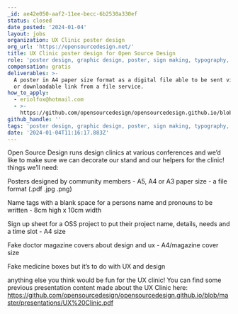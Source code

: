 ```yaml
---
_id: ae42e050-aaf2-11ee-becc-6b2530a330ef
status: closed
date_posted: '2024-01-04'
layout: jobs
organization: UX Clinic poster design
org_url: 'https://opensourcedesign.net/'
title: UX Clinic poster design for Open Source Design
role: 'poster design, graphic design, poster, sign making, typography,'
compensation: gratis
deliverables: >-
  A poster in A4 paper size format as a digital file able to be sent via email
  or downloadable link from a file service.
how_to_apply:
  - eriolfox@hotmail.com
  - >-
    https://github.com/opensourcedesign/opensourcedesign.github.io/blob/master/presentations/UX%20Clinic.pdf
github_handle: ''
tags: 'poster design, graphic design, poster, sign making, typography,'
date: '2024-01-04T11:16:17.883Z'
---
```

Open Source Design runs design clinics at various conferences and we’d like to make sure we can decorate our stand and our helpers for the clinic! things we’ll need:

Posters designed by community members - A5, A4 or A3 paper size - a file format (.pdf .jpg .png)

Name tags with a blank space for a persons name and pronouns to be written - 8cm high x 10cm width

Sign up sheet for a OSS project to put their project name, details, needs and a time slot - A4 size

Fake doctor magazine covers about design and ux - A4/magazine cover size

Fake medicine boxes but it’s to do with UX and design

anything else you think would be fun for the UX clinic!
You can find some previous presentation content made about the UX Clinic here:
https://github.com/opensourcedesign/opensourcedesign.github.io/blob/master/presentations/UX%20Clinic.pdf

